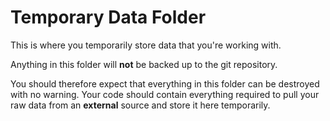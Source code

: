 # Temporary Data Folder

This is where you temporarily store data that you're working with.

Anything in this folder will **not** be backed up to the git repository.

You should therefore expect that everything in this folder can be destroyed with no warning. Your code should contain everything required to pull your raw data from an **external** source and store it here temporarily.
